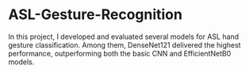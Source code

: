 # ASL-Gesture-Recognition
In this project, I developed and evaluated several models for ASL hand gesture classification. Among them, DenseNet121 delivered the highest performance, outperforming both the basic CNN and EfficientNetB0 models. 
